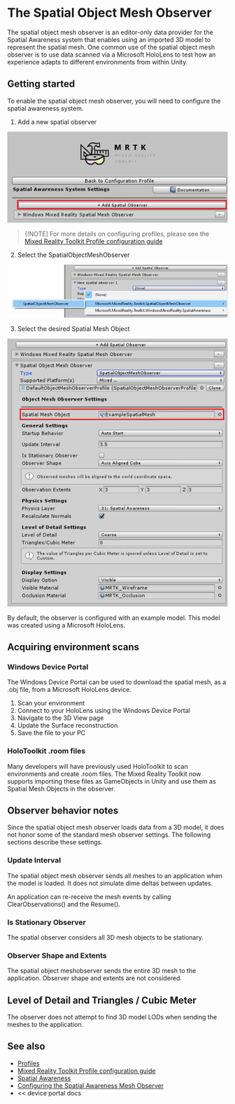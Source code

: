 # The Spatial Object Mesh Observer

The spatial object mesh observer is an editor-only data provider for the Spatial Awareness system 
that enables using an imported 3D model to represent the spatial mesh. One common use of the 
spatial object mesh observer is to use data scanned via a Microsoft HoloLens to test how an
experience adapts to different environments from within Unity.

## Getting started

To enable the spatial object mesh observer, you will need to configure the spatial awareness system.

1. Add a new spatial observer

![Add Spatatial Observer](../../Documentation/Images/SpatialAwareness/AddObserver.png)

> {!NOTE]
> For more details on configuring profiles, please see the [Mixed Reality Toolkit Profile configuration guide](..\MixedRealityConfigurationGuide.md) 

2. Select the SpatialObjectMeshObserver 

![Select Spatial Object Mesh Observer](../../Documentation/Images/SpatialAwareness/SelectObjectObserver.png)

3. Select the desired Spatial Mesh Object  

![Select the Mesh Object](../../Documentation/Images/SpatialAwareness/ObjectObserverProfile.png)

By default, the observer is configured with an example model. This model was created using a Microsoft HoloLens.

## Acquiring environment scans

### Windows Device Portal

The Windows Device Portal <link> can be used to download the spatial mesh, as a .obj file, from a Microsoft HoloLens device.

1. Scan your environment
1. Connect to your HoloLens using the Windows Device Portal
1. Navigate to the 3D View page
1. Update the Surface reconstruction
1. Save the file to your PC

### HoloToolkit .room files

Many developers will have previously used HoloToolkit to scan environments and create .room files. The 
Mixed Reality Toolkit now supports importing these files as GameObjects in Unity and use them as
Spatial Mesh Objects in the observer.

## Observer behavior notes

Since the spatial object mesh observer loads data from a 3D model, it does not honor some of the standard mesh
observer settings. The following sections describe these settings.

### Update Interval

The spatial object mesh observer sends all meshes to an application when the model is loaded. It does not
simulate dime deltas between updates.

An application can re-receive the mesh events by calling ClearObservations() and the Resume(). 

### Is Stationary Observer

The spatial observer considers all 3D mesh objects to be stationary.

### Observer Shape and Extents

The spatial object meshobserver sends the entire 3D mesh to the application. Observer shape and extents are not considered.

## Level of Detail and Triangles / Cubic Meter

The observer does not attempt to find 3D model LODs when sending the meshes to the application. 

## See also

- [Profiles](..\Profiles\Profiles.md)
- [Mixed Reality Toolkit Profile configuration guide](..\MixedRealityConfigurationGuide.md) 
- [Spatial Awareness](SpatialAwarenessGettingStarted.md)
- [Configuring the Spatial Awareness Mesh Observer](ConfiguringSpatialAwarenessMeshObserver.md)
- << device portal docs




